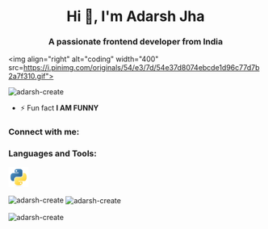 <h1 align="center">Hi 👋, I'm Adarsh Jha</h1>
<h3 align="center">A passionate frontend developer from India</h3>

<img align="right" alt="coding" width="400" src=https://i.pinimg.com/originals/54/e3/7d/54e37d8074ebcde1d96c77d7b2a7f310.gif">

<p align="left"> <img src="https://komarev.com/ghpvc/?username=adarsh-create&label=Profile%20views&color=0e75b6&style=flat" alt="adarsh-create" /> </p>

- ⚡ Fun fact **I AM FUNNY**

<h3 align="left">Connect with me:</h3>
<p align="left">
</p>

<h3 align="left">Languages and Tools:</h3>
<p align="left"> <a href="https://www.python.org" target="_blank" rel="noreferrer"> <img src="https://raw.githubusercontent.com/devicons/devicon/master/icons/python/python-original.svg" alt="python" width="40" height="40"/> </a> </p>

<p><img align="left" src="https://github-readme-stats.vercel.app/api/top-langs?username=adarsh-create&show_icons=true&locale=en&layout=compact" alt="adarsh-create" /></p>

<p>&nbsp;<img align="center" src="https://github-readme-stats.vercel.app/api?username=adarsh-create&show_icons=true&locale=en" alt="adarsh-create" /></p>

<p><img align="center" src="https://github-readme-streak-stats.herokuapp.com/?user=adarsh-create&" alt="adarsh-create" /></p>

